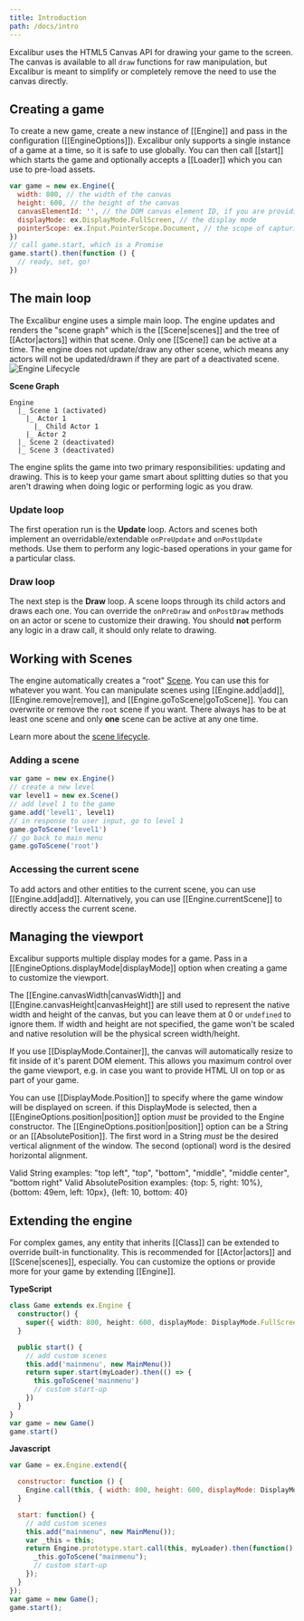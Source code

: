 ```yaml
---
title: Introduction
path: /docs/intro
---
```


Excalibur uses the HTML5 Canvas API for drawing your game to the screen.
The canvas is available to all `draw` functions for raw manipulation,
but Excalibur is meant to simplify or completely remove the need to use
the canvas directly.

## Creating a game

To create a new game, create a new instance of [[Engine]] and pass in
the configuration ([[EngineOptions]]). Excalibur only supports a single
instance of a game at a time, so it is safe to use globally.
You can then call [[start]] which starts the game and optionally accepts
a [[Loader]] which you can use to pre-load assets.

```js
var game = new ex.Engine({
  width: 800, // the width of the canvas
  height: 600, // the height of the canvas
  canvasElementId: '', // the DOM canvas element ID, if you are providing your own
  displayMode: ex.DisplayMode.FullScreen, // the display mode
  pointerScope: ex.Input.PointerScope.Document, // the scope of capturing pointer (mouse/touch) events
})
// call game.start, which is a Promise
game.start().then(function () {
  // ready, set, go!
})
```

## The main loop

The Excalibur engine uses a simple main loop. The engine updates and renders
the "scene graph" which is the [[Scene|scenes]] and the tree of [[Actor|actors]] within that
scene. Only one [[Scene]] can be active at a time. The engine does not update/draw any other
scene, which means any actors will not be updated/drawn if they are part of a deactivated scene.
![Engine Lifecycle](/assets/images/docs/EngineLifecycle.png)

**Scene Graph**

```
Engine
  |_ Scene 1 (activated)
    |_ Actor 1
      |_ Child Actor 1
    |_ Actor 2
  |_ Scene 2 (deactivated)
  |_ Scene 3 (deactivated)
```

The engine splits the game into two primary responsibilities: updating and drawing. This is
to keep your game smart about splitting duties so that you aren't drawing when doing
logic or performing logic as you draw.

### Update loop

The first operation run is the **Update** loop. Actors and scenes both implement
an overridable/extendable `onPreUpdate` and `onPostUpdate` methods. Use them to perform any logic-based operations
in your game for a particular class.

### Draw loop

The next step is the **Draw** loop. A scene loops through its child actors and
draws each one. You can override the `onPreDraw` and `onPostDraw` methods on an actor or scene to customize their drawing.
You should **not** perform any logic in a draw call, it should only relate to drawing.

## Working with Scenes

The engine automatically creates a "root" [Scene](/docs/scenes). You can use this for whatever you want.
You can manipulate scenes using [[Engine.add|add]], [[Engine.remove|remove]],
and [[Engine.goToScene|goToScene]]. You can overwrite or remove the `root` scene if
you want. There always has to be at least one scene and only **one** scene can be
active at any one time.

Learn more about the [scene lifecycle](/docs/scenes#scene-lifecycle).

### Adding a scene

```js
var game = new ex.Engine()
// create a new level
var level1 = new ex.Scene()
// add level 1 to the game
game.add('level1', level1)
// in response to user input, go to level 1
game.goToScene('level1')
// go back to main menu
game.goToScene('root')
```

### Accessing the current scene

To add actors and other entities to the current scene, you can use [[Engine.add|add]]. Alternatively,
you can use [[Engine.currentScene]] to directly access the current scene.

## Managing the viewport

Excalibur supports multiple display modes for a game. Pass in a [[EngineOptions.displayMode|displayMode]]
option when creating a game to customize the viewport.

The [[Engine.canvasWidth|canvasWidth]] and [[Engine.canvasHeight|canvasHeight]] are still used to represent the native width and height
of the canvas, but you can leave them at 0 or `undefined` to ignore them. If width and height
are not specified, the game won't be scaled and native resolution will be the physical screen
width/height.

If you use [[DisplayMode.Container]], the canvas will automatically resize to fit inside of
it's parent DOM element. This allows you maximum control over the game viewport, e.g. in case
you want to provide HTML UI on top or as part of your game.

You can use [[DisplayMode.Position]] to specify where the game window will be displayed on screen. if
this DisplayMode is selected, then a [[EngineOptions.position|position]] option _must_ be provided to the Engine constructor.
The [[EngineOptions.position|position]] option can be a String or an [[AbsolutePosition]]. The first word in a String _must_
be the desired vertical alignment of the window. The second (optional) word is the desired horizontal
alignment.

Valid String examples: "top left", "top", "bottom", "middle", "middle center", "bottom right"
Valid AbsolutePosition examples: {top: 5, right: 10%}, {bottom: 49em, left: 10px}, {left: 10, bottom: 40}

## Extending the engine

For complex games, any entity that inherits [[Class]] can be extended to override built-in
functionality. This is recommended for [[Actor|actors]] and [[Scene|scenes]], especially.
You can customize the options or provide more for your game by extending [[Engine]].

**TypeScript**

```ts
class Game extends ex.Engine {
  constructor() {
    super({ width: 800, height: 600, displayMode: DisplayMode.FullScreen })
  }

  public start() {
    // add custom scenes
    this.add('mainmenu', new MainMenu())
    return super.start(myLoader).then(() => {
      this.goToScene('mainmenu')
      // custom start-up
    })
  }
}
var game = new Game()
game.start()
```

**Javascript**

```js
var Game = ex.Engine.extend({

  constructor: function () {
    Engine.call(this, { width: 800, height: 600, displayMode: DisplayMode.FullScreen });
  }

  start: function() {
    // add custom scenes
    this.add("mainmenu", new MainMenu());
    var _this = this;
    return Engine.prototype.start.call(this, myLoader).then(function() {
      _this.goToScene("mainmenu");
      // custom start-up
    });
  }
});
var game = new Game();
game.start();
```
